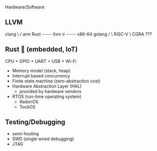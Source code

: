 Hardware/Software

## LLVM

clang \ / arm
Rust ----- llvm ir ----- x86-64
golang / \ RISC-V
\ CGRA ???

## Rust 🦀 (embedded, IoT)

CPU + GPIO + UART + USB + Wi-Fi

- Memory model (stack, heap)
- Interrupt based concurrency
- Finite state machine (zero-abstraction cost)
- Hardware Abstraction Layer (HAL)
  - provided by hardware vendors
- RTOS (run-time operating system)
  - RadonOS
  - TockOS

## Testing/Debugging

- semi-hosting
- SWD (single wired debugging)
- JTAG
